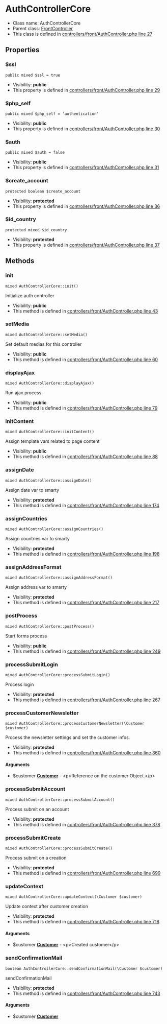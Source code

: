 AuthControllerCore
===============






* Class name: AuthControllerCore
* Parent class: [FrontController](FrontControllerCore)
* This class is defined in [controllers/front/AuthController.php line 27](https://github.com/PrestaShop/PrestaShop/blob/1.6.1.1/controllers/front/AuthController.php#L27)





Properties
----------


### $ssl

    public mixed $ssl = true





* Visibility: **public**
* This property is defined in [controllers/front/AuthController.php line 29](https://github.com/PrestaShop/PrestaShop/blob/1.6.1.1/controllers/front/AuthController.php#29)


### $php_self

    public mixed $php_self = 'authentication'





* Visibility: **public**
* This property is defined in [controllers/front/AuthController.php line 30](https://github.com/PrestaShop/PrestaShop/blob/1.6.1.1/controllers/front/AuthController.php#30)


### $auth

    public mixed $auth = false





* Visibility: **public**
* This property is defined in [controllers/front/AuthController.php line 31](https://github.com/PrestaShop/PrestaShop/blob/1.6.1.1/controllers/front/AuthController.php#31)


### $create_account

    protected boolean $create_account





* Visibility: **protected**
* This property is defined in [controllers/front/AuthController.php line 36](https://github.com/PrestaShop/PrestaShop/blob/1.6.1.1/controllers/front/AuthController.php#36)


### $id_country

    protected mixed $id_country





* Visibility: **protected**
* This property is defined in [controllers/front/AuthController.php line 37](https://github.com/PrestaShop/PrestaShop/blob/1.6.1.1/controllers/front/AuthController.php#37)


Methods
-------


### init

    mixed AuthControllerCore::init()

Initialize auth controller



* Visibility: **public**
* This method is defined in [controllers/front/AuthController.php line 43](https://github.com/PrestaShop/PrestaShop/blob/1.6.1.1/controllers/front/AuthController.php#43)




### setMedia

    mixed AuthControllerCore::setMedia()

Set default medias for this controller



* Visibility: **public**
* This method is defined in [controllers/front/AuthController.php line 60](https://github.com/PrestaShop/PrestaShop/blob/1.6.1.1/controllers/front/AuthController.php#60)




### displayAjax

    mixed AuthControllerCore::displayAjax()

Run ajax process



* Visibility: **public**
* This method is defined in [controllers/front/AuthController.php line 79](https://github.com/PrestaShop/PrestaShop/blob/1.6.1.1/controllers/front/AuthController.php#79)




### initContent

    mixed AuthControllerCore::initContent()

Assign template vars related to page content



* Visibility: **public**
* This method is defined in [controllers/front/AuthController.php line 88](https://github.com/PrestaShop/PrestaShop/blob/1.6.1.1/controllers/front/AuthController.php#88)




### assignDate

    mixed AuthControllerCore::assignDate()

Assign date var to smarty



* Visibility: **protected**
* This method is defined in [controllers/front/AuthController.php line 174](https://github.com/PrestaShop/PrestaShop/blob/1.6.1.1/controllers/front/AuthController.php#174)




### assignCountries

    mixed AuthControllerCore::assignCountries()

Assign countries var to smarty



* Visibility: **protected**
* This method is defined in [controllers/front/AuthController.php line 198](https://github.com/PrestaShop/PrestaShop/blob/1.6.1.1/controllers/front/AuthController.php#198)




### assignAddressFormat

    mixed AuthControllerCore::assignAddressFormat()

Assign address var to smarty



* Visibility: **protected**
* This method is defined in [controllers/front/AuthController.php line 217](https://github.com/PrestaShop/PrestaShop/blob/1.6.1.1/controllers/front/AuthController.php#217)




### postProcess

    mixed AuthControllerCore::postProcess()

Start forms process



* Visibility: **public**
* This method is defined in [controllers/front/AuthController.php line 249](https://github.com/PrestaShop/PrestaShop/blob/1.6.1.1/controllers/front/AuthController.php#249)




### processSubmitLogin

    mixed AuthControllerCore::processSubmitLogin()

Process login



* Visibility: **protected**
* This method is defined in [controllers/front/AuthController.php line 267](https://github.com/PrestaShop/PrestaShop/blob/1.6.1.1/controllers/front/AuthController.php#267)




### processCustomerNewsletter

    mixed AuthControllerCore::processCustomerNewsletter(\Customer $customer)

Process the newsletter settings and set the customer infos.



* Visibility: **protected**
* This method is defined in [controllers/front/AuthController.php line 360](https://github.com/PrestaShop/PrestaShop/blob/1.6.1.1/controllers/front/AuthController.php#360)


#### Arguments
* $customer **[Customer](CustomerCore)** - &lt;p&gt;Reference on the customer Object.&lt;/p&gt;



### processSubmitAccount

    mixed AuthControllerCore::processSubmitAccount()

Process submit on an account



* Visibility: **protected**
* This method is defined in [controllers/front/AuthController.php line 378](https://github.com/PrestaShop/PrestaShop/blob/1.6.1.1/controllers/front/AuthController.php#378)




### processSubmitCreate

    mixed AuthControllerCore::processSubmitCreate()

Process submit on a creation



* Visibility: **protected**
* This method is defined in [controllers/front/AuthController.php line 699](https://github.com/PrestaShop/PrestaShop/blob/1.6.1.1/controllers/front/AuthController.php#699)




### updateContext

    mixed AuthControllerCore::updateContext(\Customer $customer)

Update context after customer creation



* Visibility: **protected**
* This method is defined in [controllers/front/AuthController.php line 718](https://github.com/PrestaShop/PrestaShop/blob/1.6.1.1/controllers/front/AuthController.php#718)


#### Arguments
* $customer **[Customer](CustomerCore)** - &lt;p&gt;Created customer&lt;/p&gt;



### sendConfirmationMail

    boolean AuthControllerCore::sendConfirmationMail(\Customer $customer)

sendConfirmationMail



* Visibility: **protected**
* This method is defined in [controllers/front/AuthController.php line 743](https://github.com/PrestaShop/PrestaShop/blob/1.6.1.1/controllers/front/AuthController.php#743)


#### Arguments
* $customer **[Customer](CustomerCore)**


